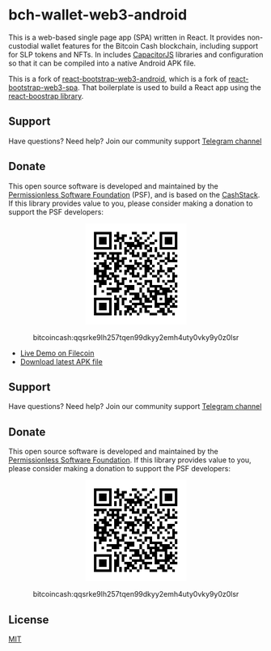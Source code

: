 # bch-wallet-web3-android
This is a web-based single page app (SPA) written in React. It provides non-custodial wallet features for the Bitcoin Cash blockchain, including support for SLP tokens and NFTs. In includes [CapacitorJS](https://capacitorjs.com/) libraries and configuration so that it can be compiled into a native Android APK file.

This is a fork of [react-bootstrap-web3-android](https://github.com/Permissionless-Software-Foundation/react-bootstrap-web3-android), which is a fork of [react-bootstrap-web3-spa](https://github.com/Permissionless-Software-Foundation/react-bootstrap-web3-spa). That boilerplate is used to build a React app using the [react-boostrap library](https://www.npmjs.com/package/react-bootstrap).

## Support

Have questions? Need help? Join our community support
[Telegram channel](https://t.me/bch_js_toolkit)

## Donate

This open source software is developed and maintained by the [Permissionless Software Foundation](https://psfoundation.cash) (PSF), and is based on the [CashStack](https://cashstack.info). If this library provides value to you, please consider making a donation to support the PSF developers:

<div align="center">
<img src="./img/donation-qr.png" />
<p>bitcoincash:qqsrke9lh257tqen99dkyy2emh4uty0vky9y0z0lsr</p>
</div>

- [Live Demo on Filecoin](https://bafybeieawisnppueyqxeqjnu6d67jogu7xt7cypshx3q3k55yizphg3tia.ipfs.dweb.link/)
- [Download latest APK file](./android/apk/capacitor-web3-app.apk)

## Support

Have questions? Need help? Join our community support
[Telegram channel](https://t.me/bch_js_toolkit)

## Donate

This open source software is developed and maintained by the [Permissionless Software Foundation](https://psfoundation.cash). If this library provides value to you, please consider making a donation to support the PSF developers:

<div align="center">
<img src="./img/donation-qr.png" />
<p>bitcoincash:qqsrke9lh257tqen99dkyy2emh4uty0vky9y0z0lsr</p>
</div>

## License
[MIT](./LICENSE.md)
